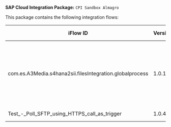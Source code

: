 **SAP Cloud Integration Package:** `CPI Sandbox Almagro`

This package contains the following integration flows:
<!-- IFLOW_TABLE_START -->
| iFlow ID      | Version | Sender        | Receiver      | Description                        | Details Link |
| ------------- | ------- | ------------- | ------------- | ---------------------------------- | ------------ |
| com.es.A3Media.s4hana2sii.filesIntegration.globalprocess | 1.0.14 | S4HANA | SII | This process moves files from A3Media's SFTP on-premise server to SERES' SFTP server. Files are processed sequentially by type (alta, baja, modificaci\u00F3n). | [View Details](com.es.A3Media.s4hana2sii.filesIntegration.globalprocess/1.0.14/readme.md) |
| Test_-_Poll_SFTP_using_HTTPS_call_as_trigger | 1.0.4 | NA | NA | N/A | [View Details](Test_-_Poll_SFTP_using_HTTPS_call_as_trigger/1.0.4/readme.md) |
<!-- IFLOW_TABLE_END -->


